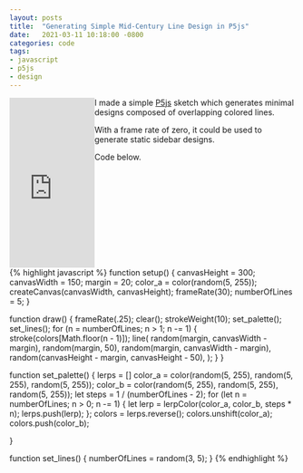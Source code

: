 ```yaml
---
layout: posts
title:  "Generating Simple Mid-Century Line Design in P5js"
date:   2021-03-11 10:18:00 -0800
categories: code
tags: 
- javascript
- p5js
- design
---
```



<iframe src="https://editor.p5js.org/bobbymeyer/embed/PKv3_NBW_"
        style="width: 150px; 
              height: 300px; 
              overflow: hidden;
              float: left;"  
        scrolling="no" 
        frameborder="0"></iframe>

I made a simple [P5js](https://p5js.org/) sketch which generates minimal designs composed of overlapping colored lines.

With a frame rate of zero, it could be used to generate static sidebar designs. 

Code below.
<div style='clear: both;'>
{% highlight javascript %}
function setup() {
  canvasHeight = 300;
  canvasWidth = 150;
  margin = 20;
  color_a = color(random(5, 255));
  createCanvas(canvasWidth, canvasHeight);
  frameRate(30);
  numberOfLines = 5;
}

function draw() {
  frameRate(.25);
  clear();
  strokeWeight(10);
  set_palette();
  set_lines();
  for (n = numberOfLines; n > 1; n -= 1) {
    stroke(colors[Math.floor(n - 1)]);
    line(
      random(margin, canvasWidth - margin),
      random(margin, 50),
      random(margin, canvasWidth - margin),
      random(canvasHeight - margin, canvasHeight - 50),
    );
  }
}

function set_palette() {
  lerps = []
  color_a = color(random(5, 255), random(5, 255), random(5, 255));
  color_b = color(random(5, 255), random(5, 255), random(5, 255));
  let steps = 1 / (numberOfLines - 2);
  for (let n = numberOfLines; n > 0; n -= 1) {
    let lerp = lerpColor(color_a, color_b, steps * n);
    lerps.push(lerp);
  };
  colors = lerps.reverse();
  colors.unshift(color_a);
  colors.push(color_b);

}

function set_lines() {
  numberOfLines = random(3, 5);
}
{% endhighlight %}